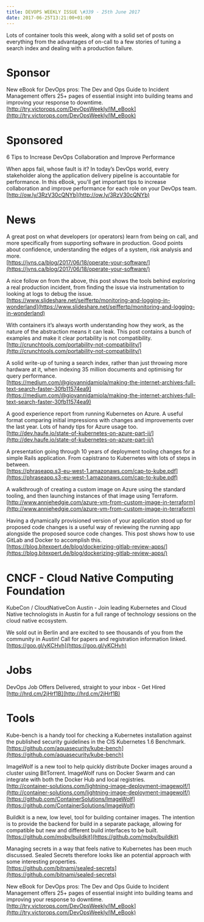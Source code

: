 ```yaml
---
title: DEVOPS WEEKLY ISSUE \#339 - 25th June 2017 
date: 2017-06-25T13:21:00+01:00
---
```


Lots of container tools this week, along with a solid set of posts on everything from the advantages of on-call to a few stories of tuning a search index and dealing with a production failure.


Sponsor
======

New eBook for DevOps pros: The Dev and Ops Guide to Incident Management offers 25+ pages of essential insight into building teams and improving your response to downtime.
<br>[http://try.victorops.com/DevOpsWeekly/IM_eBook](http://try.victorops.com/DevOpsWeekly/IM_eBook)


Sponsored
========

6 Tips to Increase DevOps Collaboration and Improve Performance

When apps fail, whose fault is it? In today’s DevOps world, every stakeholder along the application delivery pipeline is accountable for performance. In this eBook, you'll get important tips to increase collaboration and improve performance for each role on your DevOps team.
<br>[http://ow.ly/3RzV30cQNYb](http://ow.ly/3RzV30cQNYb)


News
====

A great post on what developers (or operators) learn from being on call, and more specifically from supporting software in production. Good points about confidence, understanding the edges of a system, risk analysis and more.
<br>[https://jvns.ca/blog/2017/06/18/operate-your-software/](https://jvns.ca/blog/2017/06/18/operate-your-software/)


A nice follow on from the above, this post shows the tools behind exploring a real production incident, from finding the issue via instrumentation to looking at logs to debug the issue.
<br>[https://www.slideshare.net/seiffertp/monitoring-and-logging-in-wonderland](https://www.slideshare.net/seiffertp/monitoring-and-logging-in-wonderland)


With containers it’s always worth understanding how they work, as the nature of the abstraction means it can leak. This post contains a bunch of examples and make it clear portability is not compatibility.
<br>[http://crunchtools.com/portability-not-compatibility/](http://crunchtools.com/portability-not-compatibility/)


A solid write-up of tuning a search index, rather than just throwing more hardware at it, when indexing 35 million documents and optimising for query performance.
<br>[https://medium.com/@giovannidamiola/making-the-internet-archives-full-text-search-faster-30fb11574ea9](https://medium.com/@giovannidamiola/making-the-internet-archives-full-text-search-faster-30fb11574ea9)


A good experience report from running Kubernetes on Azure. A useful format comparing initial impressions with changes and improvements over the last year. Lots of handy tips for Azure usage too.
<br>[http://dev.haufe.io/state-of-kubernetes-on-azure-part-ii/](http://dev.haufe.io/state-of-kubernetes-on-azure-part-ii/)


A presentation going through 10 years of deployment tooling changes for a simple Rails application. From capistrano to Kubernetes with lots of steps in between.
<br>[https://phraseapp.s3-eu-west-1.amazonaws.com/cap-to-kube.pdf](https://phraseapp.s3-eu-west-1.amazonaws.com/cap-to-kube.pdf)


A walkthrough of creating a custom image on Azure using the standard tooling, and then launching instances of that image using Terraform.
<br>[http://www.anniehedgie.com/azure-vm-from-custom-image-in-terraform](http://www.anniehedgie.com/azure-vm-from-custom-image-in-terraform)


Having a dynamically provisioned version of your application stood up for proposed code changes is a useful way of reviewing the running app alongside the proposed source code changes. This post shows how to use GitLab and Docker to accomplish this.
<br>[https://blog.bitexpert.de/blog/dockerizing-gitlab-review-apps/](https://blog.bitexpert.de/blog/dockerizing-gitlab-review-apps/)


CNCF - Cloud Native Computing Foundation
====

KubeCon / CloudNativeCon Austin - Join leading Kubernetes and Cloud Native technologists in Austin for a full range of technology sessions on the cloud native ecosystem.

We sold out in Berlin and are excited to see thousands of you from the community in Austin! Call for papers and registration information linked.
<br>[https://goo.gl/yKCHvh](https://goo.gl/yKCHvh)


Jobs
====

DevOps Job Offers Delivered, straight to your inbox - Get Hired
<br>[http://hrd.cm/2jHrf1B](http://hrd.cm/2jHrf1B)


Tools
=====

Kube-bench is a handy tool for checking a Kubernetes installation against the published security guidelines in the CIS Kubernetes 1.6 Benchmark.
<br>[https://github.com/aquasecurity/kube-bench](https://github.com/aquasecurity/kube-bench)


ImageWolf is a new tool to help quickly distribute Docker images around a cluster using BitTorrent. ImageWolf runs on Docker Swarm and can integrate with both the Docker Hub and local registries.
<br>[http://container-solutions.com/lightning-image-deployment-imagewolf/](http://container-solutions.com/lightning-image-deployment-imagewolf/)
<br>[https://github.com/ContainerSolutions/ImageWolf](https://github.com/ContainerSolutions/ImageWolf)


Buildkit is a new, low level, tool for building container images. The intention is to provide the backend for build in a separate package, allowing for compatible but new and different build interfaces to be built.
<br>[https://github.com/moby/buildkit](https://github.com/moby/buildkit)


Managing secrets in a way that feels native to Kubernetes has been much discussed. Sealed Secrets therefore looks like an potential approach with some interesting properties.
<br>[https://github.com/bitnami/sealed-secrets](https://github.com/bitnami/sealed-secrets)



New eBook for DevOps pros: The Dev and Ops Guide to Incident Management offers 25+ pages of essential insight into building teams and improving your response to downtime.
<br>[http://try.victorops.com/DevOpsWeekly/IM_eBook](http://try.victorops.com/DevOpsWeekly/IM_eBook)




